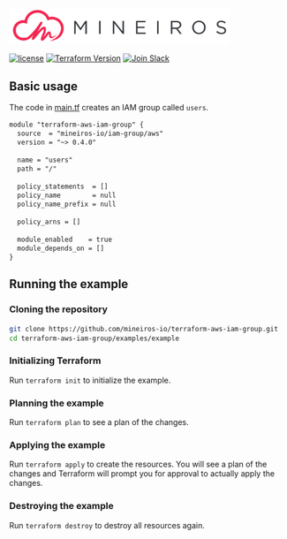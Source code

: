 [<img src="https://raw.githubusercontent.com/mineiros-io/brand/3bffd30e8bdbbde32c143e2650b2faa55f1df3ea/mineiros-primary-logo.svg" width="400"/>][homepage]

[![license][badge-license]][apache20]
[![Terraform Version][badge-terraform]][releases-terraform]
[![Join Slack][badge-slack]][slack]

## Basic usage

The code in [main.tf] creates an IAM group called `users`.

```hcl
module "terraform-aws-iam-group" {
  source  = "mineiros-io/iam-group/aws"
  version = "~> 0.4.0"

  name = "users"
  path = "/"

  policy_statements  = []
  policy_name        = null
  policy_name_prefix = null

  policy_arns = []

  module_enabled    = true
  module_depends_on = []
}
```

## Running the example

### Cloning the repository

```bash
git clone https://github.com/mineiros-io/terraform-aws-iam-group.git
cd terraform-aws-iam-group/examples/example
```

### Initializing Terraform

Run `terraform init` to initialize the example.

### Planning the example

Run `terraform plan` to see a plan of the changes.

### Applying the example

Run `terraform apply` to create the resources. You will see a plan of the changes and Terraform will prompt you for approval to actually apply the changes.

### Destroying the example

Run `terraform destroy` to destroy all resources again.

<!-- References -->

<!-- markdown-link-check-disable -->

[main.tf]: https://github.com/mineiros-io/terraform-aws-iam-group/blob/master/examples/example/main.tf

<!-- markdown-link-check-enable -->

[homepage]: https://mineiros.io/?ref=terraform-aws-iam-group
[badge-license]: https://img.shields.io/badge/license-Apache%202.0-brightgreen.svg
[badge-terraform]: https://img.shields.io/badge/terraform-0.13%20and%200.12.20+-623CE4.svg?logo=terraform
[badge-slack]: https://img.shields.io/badge/slack-@mineiros--community-f32752.svg?logo=slack
[releases-terraform]: https://github.com/hashicorp/terraform/releases
[apache20]: https://opensource.org/licenses/Apache-2.0
[slack]: https://join.slack.com/t/mineiros-community/shared_invite/zt-ehidestg-aLGoIENLVs6tvwJ11w9WGg
